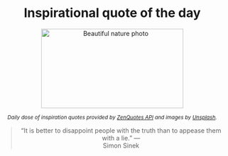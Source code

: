 
<div align="center">

# Inspirational quote of the day

<img src="./data/photo.jpeg" alt="Beautiful nature photo" width="320" height="180">

<sub><i>Daily dose of inspiration quotes provided by [ZenQuotes API](https://zenquotes.io/) and images by [Unsplash](https://unsplash.com/).</i></sub>


<blockquote>&ldquo;It is better to disappoint people with the truth than to appease them with a lie.&rdquo; &mdash; <footer>Simon Sinek</footer></blockquote>

</div>

